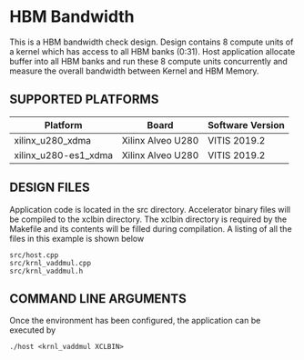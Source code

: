 HBM Bandwidth
======================

This is a HBM bandwidth check design. Design contains 8 compute units of a kernel which has access to all HBM banks (0:31). Host application allocate buffer into all HBM banks and run these 8 compute units concurrently and measure the overall bandwidth between Kernel and HBM Memory.

## SUPPORTED PLATFORMS
Platform | Board             | Software Version
---------|-------------------|-----------------
xilinx_u280_xdma|Xilinx Alveo U280|VITIS 2019.2
xilinx_u280-es1_xdma|Xilinx Alveo U280|VITIS 2019.2


##  DESIGN FILES
Application code is located in the src directory. Accelerator binary files will be compiled to the xclbin directory. The xclbin directory is required by the Makefile and its contents will be filled during compilation. A listing of all the files in this example is shown below

```
src/host.cpp
src/krnl_vaddmul.cpp
src/krnl_vaddmul.h
```

##  COMMAND LINE ARGUMENTS
Once the environment has been configured, the application can be executed by
```
./host <krnl_vaddmul XCLBIN>
```

